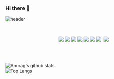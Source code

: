 ### Hi there 👋

<!--
**karl21-02/karl21-02** is a ✨ _special_ ✨ repository because its `README.md` (this file) appears on your GitHub profile.

Here are some ideas to get you started:

- 🔭 I’m currently working on ...
- 🌱 I’m currently learning ...
- 👯 I’m looking to collaborate on ...
- 🤔 I’m looking for help with ...
- 💬 Ask me about ...
- 📫 How to reach me: ...
- 😄 Pronouns: ...
- ⚡ Fun fact: ...
-->
![header](https://capsule-render.vercel.app/api?type=slice&color=auto&height=300&section=header&text=Code%20With%20Karl!&fontSize=90)

<div align="center">
  <br><br>
  <img src="https://img.shields.io/badge/JAVA-orange?style=plastic&logo=JAVA&logoColor=#ECD53F"/>
  <img src="https://img.shields.io/badge/Spring Boot-green?style=plastic&logo=Spring Boot&logoColor=#6DB33F"/>
  <img src="https://img.shields.io/badge/JavaScript-yellow?style=plastic&logo=JavaScript&logoColor=#ECD53F"/>
  <img src="https://img.shields.io/badge/CSS3-blue?style=plastic&logo=CSS3&logoColor=#1572B6"/>
  <img src="https://img.shields.io/badge/HTML5-red?style=plastic&logo=HTML5&logoColor=#E34F26"/>
  <img src="https://img.shields.io/badge/FLUTTER-orange?style=plastic&logo=FLUTTER&logoColor=#800080"/>
  <img src="https://img.shields.io/badge/MYSQL-3766AB?style=flat-square&logo=MYSQL&logoColor=red"/></a>&nbsp 
  <img src="https://img.shields.io/badge/AWS-yellow?style=flat-square&logo=AWS&logoColor=yellow"/></a>&nbsp 

</div>
<br><br><br>

![Anurag's github stats](https://github-readme-stats.vercel.app/api?username=karl21-02&show_icons=true&theme=cobalt)
<br>
![Top Langs](https://github-readme-stats.vercel.app/api/top-langs/?username=karl21-02&layout=compact&theme=tokyonight)
